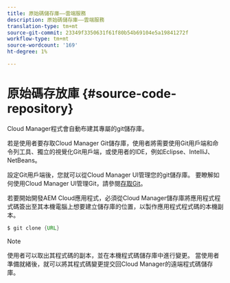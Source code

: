 ```yaml
---
title: 原始碼儲存庫——雲端服務
description: 原始碼儲存庫——雲端服務
translation-type: tm+mt
source-git-commit: 23349f3350631f61f80b54b69104e5a19841272f
workflow-type: tm+mt
source-wordcount: '169'
ht-degree: 1%

---
```



# 原始碼存放庫 {#source-code-repository}

Cloud Manager程式會自動布建其專屬的git儲存庫。

若是使用者要存取Cloud Manager Git儲存庫，使用者將需要使用Git用戶端和命令列工具、獨立的視覺化Git用戶端，或使用者的IDE，例如Eclipse、IntelliJ、NetBeans。

設定Git用戶端後，您就可以從Cloud Manager UI管理您的git儲存庫。 要瞭解如何使用Cloud Manager UI管理Git，請參閱[存取Git](/help/implementing/cloud-manager/accessing-git.md)。

若要開始開發AEM Cloud應用程式，必須從Cloud Manager儲存庫將應用程式程式碼簽出至其本機電腦上想要建立儲存庫的位置，以製作應用程式程式碼的本機副本。

```java
$ git clone {URL}
```

>[!NOTE]
>
>使用者可以取出其程式碼的副本，並在本機程式碼儲存庫中進行變更。 當使用者準備就緒後，就可以將其程式碼變更提交回Cloud Manager的遠端程式碼儲存庫。
